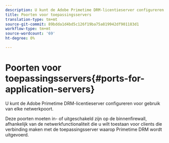 ```yaml
---
description: U kunt de Adobe Primetime DRM-licentieserver configureren voor gebruik van elke netwerkpoort.
title: Poorten voor toepassingsservers
translation-type: tm+mt
source-git-commit: 89bdda1d4bd5c126f19ba75a819942df901183d1
workflow-type: tm+mt
source-wordcount: '69'
ht-degree: 0%

---
```



# Poorten voor toepassingsservers{#ports-for-application-servers}

U kunt de Adobe Primetime DRM-licentieserver configureren voor gebruik van elke netwerkpoort.

Deze poorten moeten in- of uitgeschakeld zijn op de binnenfirewall, afhankelijk van de netwerkfunctionaliteit die u wilt toestaan voor clients die verbinding maken met de toepassingsserver waarop Primetime DRM wordt uitgevoerd.
